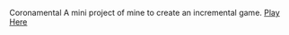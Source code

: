 Coronamental
A mini project of mine to create an incremental game.
<a href="https://up937100.github.io/Coronamental/" target="_blank">Play Here</a>
